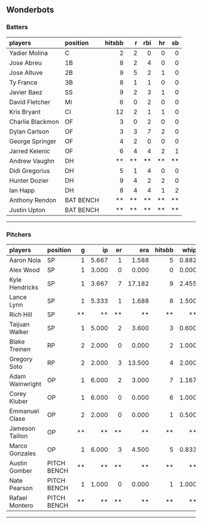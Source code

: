## Wonderbots

### Batters

 
|players          |position  | hitsbb|  r| rbi| hr| sb| 
|:----------------|:---------|------:|--:|---:|--:|--:| 
|Yadier Molina    |C         |      2|  2|   0|  0|  0| 
|Jose Abreu       |1B        |      8|  2|   4|  0|  0| 
|Jose Altuve      |2B        |      9|  5|   2|  1|  0| 
|Ty France        |3B        |      8|  1|   1|  0|  0| 
|Javier Baez      |SS        |      9|  2|   3|  1|  0| 
|David Fletcher   |MI        |      6|  0|   2|  0|  0| 
|Kris Bryant      |CI        |     12|  2|   1|  1|  0| 
|Charlie Blackmon |OF        |      3|  0|   2|  0|  0| 
|Dylan Carlson    |OF        |      3|  3|   7|  2|  0| 
|George Springer  |OF        |      4|  2|   0|  0|  0| 
|Jarred Kelenic   |OF        |      6|  4|   4|  2|  1| 
|Andrew Vaughn    |DH        |     **| **|  **| **| **| 
|Didi Gregorius   |DH        |      5|  1|   4|  0|  0| 
|Hunter Dozier    |DH        |      9|  4|   2|  2|  0| 
|Ian Happ         |DH        |      8|  4|   4|  1|  2| 
|Anthony Rendon   |BAT BENCH |     **| **|  **| **| **| 
|Justin Upton     |BAT BENCH |     **| **|  **| **| **| 

* * *

### Pitchers

 
|players         |position    |  g|    ip| er|    era| hitsbb|  whip| so|  w| sv| 
|:---------------|:-----------|--:|-----:|--:|------:|------:|-----:|--:|--:|--:| 
|Aaron Nola      |SP          |  1| 5.667|  1|  1.588|      5| 0.882|  9|  1|  0| 
|Alex Wood       |SP          |  1| 3.000|  0|  0.000|      0| 0.000|  4|  0|  0| 
|Kyle Hendricks  |SP          |  1| 3.667|  7| 17.182|      9| 2.455|  1|  0|  0| 
|Lance Lynn      |SP          |  1| 5.333|  1|  1.688|      8| 1.500|  5|  0|  0| 
|Rich Hill       |SP          | **|    **| **|     **|     **|    **| **| **| **| 
|Taijuan Walker  |SP          |  1| 5.000|  2|  3.600|      3| 0.600|  3|  0|  0| 
|Blake Treinen   |RP          |  2| 2.000|  0|  0.000|      2| 1.000|  1|  0|  0| 
|Gregory Soto    |RP          |  2| 2.000|  3| 13.500|      4| 2.000|  3|  0|  0| 
|Adam Wainwright |OP          |  1| 6.000|  2|  3.000|      7| 1.167|  2|  0|  0| 
|Corey Kluber    |OP          |  1| 6.000|  0|  0.000|      6| 1.000|  4|  1|  0| 
|Emmanuel Clase  |OP          |  2| 2.000|  0|  0.000|      1| 0.500|  2|  0|  1| 
|Jameson Taillon |OP          | **|    **| **|     **|     **|    **| **| **| **| 
|Marco Gonzales  |OP          |  1| 6.000|  3|  4.500|      5| 0.833|  7|  0|  0| 
|Austin Gomber   |PITCH BENCH | **|    **| **|     **|     **|    **| **| **| **| 
|Nate Pearson    |PITCH BENCH |  1| 1.000|  0|  0.000|      1| 1.000|  3|  0|  0| 
|Rafael Montero  |PITCH BENCH | **|    **| **|     **|     **|    **| **| **| **| 


* * *


